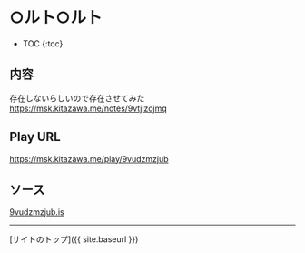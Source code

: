 # ○ルト○ルト

* TOC
{:toc}

## 内容
存在しないらしいので存在させてみた
https://msk.kitazawa.me/notes/9vtjlzojmq

## Play URL

https://msk.kitazawa.me/play/9vudzmzjub

## ソース

[9vudzmzjub.is](./../../src/kitazawa/9vudzmzjub.is)

----

[サイトのトップ]({{ site.baseurl }})

